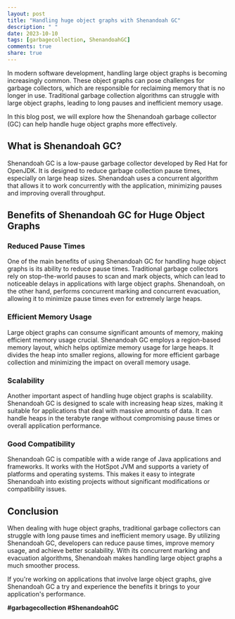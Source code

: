 ```yaml
---
layout: post
title: "Handling huge object graphs with Shenandoah GC"
description: " "
date: 2023-10-10
tags: [garbagecollection, ShenandoahGC]
comments: true
share: true
---
```


In modern software development, handling large object graphs is becoming increasingly common. These object graphs can pose challenges for garbage collectors, which are responsible for reclaiming memory that is no longer in use. Traditional garbage collection algorithms can struggle with large object graphs, leading to long pauses and inefficient memory usage.

In this blog post, we will explore how the Shenandoah garbage collector (GC) can help handle huge object graphs more effectively.

## What is Shenandoah GC?

Shenandoah GC is a low-pause garbage collector developed by Red Hat for OpenJDK. It is designed to reduce garbage collection pause times, especially on large heap sizes. Shenandoah uses a concurrent algorithm that allows it to work concurrently with the application, minimizing pauses and improving overall throughput.

## Benefits of Shenandoah GC for Huge Object Graphs

### Reduced Pause Times

One of the main benefits of using Shenandoah GC for handling huge object graphs is its ability to reduce pause times. Traditional garbage collectors rely on stop-the-world pauses to scan and mark objects, which can lead to noticeable delays in applications with large object graphs. Shenandoah, on the other hand, performs concurrent marking and concurrent evacuation, allowing it to minimize pause times even for extremely large heaps.

### Efficient Memory Usage

Large object graphs can consume significant amounts of memory, making efficient memory usage crucial. Shenandoah GC employs a region-based memory layout, which helps optimize memory usage for large heaps. It divides the heap into smaller regions, allowing for more efficient garbage collection and minimizing the impact on overall memory usage.

### Scalability

Another important aspect of handling huge object graphs is scalability. Shenandoah GC is designed to scale with increasing heap sizes, making it suitable for applications that deal with massive amounts of data. It can handle heaps in the terabyte range without compromising pause times or overall application performance.

### Good Compatibility

Shenandoah GC is compatible with a wide range of Java applications and frameworks. It works with the HotSpot JVM and supports a variety of platforms and operating systems. This makes it easy to integrate Shenandoah into existing projects without significant modifications or compatibility issues.

## Conclusion

When dealing with huge object graphs, traditional garbage collectors can struggle with long pause times and inefficient memory usage. By utilizing Shenandoah GC, developers can reduce pause times, improve memory usage, and achieve better scalability. With its concurrent marking and evacuation algorithms, Shenandoah makes handling large object graphs a much smoother process.

If you're working on applications that involve large object graphs, give Shenandoah GC a try and experience the benefits it brings to your application's performance.

**#garbagecollection #ShenandoahGC**